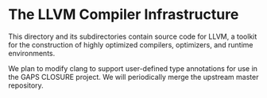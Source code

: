 # The LLVM Compiler Infrastructure

This directory and its subdirectories contain source code for LLVM,
a toolkit for the construction of highly optimized compilers,
optimizers, and runtime environments.

We plan to modify clang to support user-defined type annotations for
use in the GAPS CLOSURE project. We will periodically merge the upstream
master repository.
